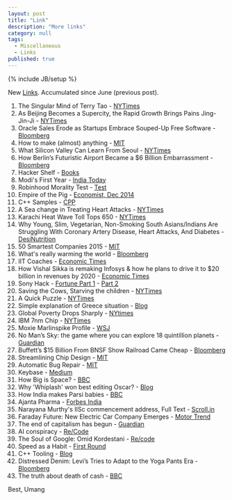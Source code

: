 ```yaml
---
layout: post
title: "Link"
description: "More links"
category: null
tags: 
  - Miscellaneous
  - Links
published: true
---
```


{% include JB/setup %}

New [Links](../../../tags/#Links-ref). Accumulated since June (previous post).

1. The Singular Mind of Terry Tao -  [NYTimes](http://www.nytimes.com/2015/07/26/magazine/the-singular-mind-of-terry-tao.html)
2. As Beijing Becomes a Supercity, the Rapid Growth Brings Pains Jing-Jin-Ji -  [NYTimes](http://www.nytimes.com/2015/07/20/world/asia/in-china-a-supercity-rises-around-beijing.html)
3. Oracle Sales Erode as Startups Embrace Souped-Up Free Software -  [Bloomberg](http://www.bloomberg.com/news/articles/2015-06-11/oracle-sales-eroded-as-startups-embrace-souped-up-free-software)
4. How to make (almost) anything  - [MIT](http://fab.cba.mit.edu/classes/MIT/863.09/)
5. What Silicon Valley Can Learn From Seoul -  [NYTimes](http://www.nytimes.com/2015/06/07/magazine/what-silicon-valley-can-learn-from-seoul.html)
6. How Berlin’s Futuristic Airport Became a $6 Billion Embarrassment -  [Bloomberg](http://www.bloomberg.com/news/features/2015-07-23/how-berlin-s-futuristic-airport-became-a-6-billion-embarrassment)
7. Hacker Shelf -  [Books](http://hackershelf.com/browse/?popular=1)
8. Modi's First Year -  [India Today](http://indiatoday.intoday.in/story/modi-government-one-year-nda-bjp/1/439495.html)
9. Robinhood Morality Test  - [Test](http://www.talisman.org/quizzes/robin-hood-morality.shtml)
10. Empire of the Pig  - [Economist, Dec 2014](http://www.economist.com/news/christmas-specials/21636507-chinas-insatiable-appetite-pork-symbol-countrys-rise-it-also)
11. C++ Samples - [CPP](http://www.cppsamples.com/)
12. A Sea change in Treating Heart Attacks -  [NYTimes](http://www.nytimes.com/2015/06/21/health/saving-heart-attack-victims-stat.html)
13. Karachi Heat Wave Toll Tops 650 -  [NYTimes](http://www.nytimes.com/2015/06/24/world/asia/pakistan-says-more-than-600-have-died-in-heat-wave.html)
14. Why Young, Slim, Vegetarian, Non-Smoking South Asians/Indians Are Struggling With Coronary Artery Disease, Heart Attacks, And Diabetes  - [DesiNutrition](http://desinutritionauthority.com/2015/06/why-young-slim-vegetarian-non-smoking-indians-are-struggling-with-cardiac-blockages-heart-attacks-and-diabetes/)
15. 50 Smartest Companies 2015  - [MIT](http://www.technologyreview.com/lists/companies/2015/)
16. What's really warming the world  - [Bloomberg](http://www.bloomberg.com/graphics/2015-whats-warming-the-world/)
17. IIT Coaches  - [Economic Times](http://articles.economictimes.indiatimes.com/2015-06-25/news/63831639_1_coaching-institutes-faculty-member-kota)
18. How Vishal Sikka is remaking Infosys & how he plans to drive it to $20 billion in revenues by 2020  -  [Economic Times](http://articles.economictimes.indiatimes.com/2015-06-25/news/63831656_1_vishal-sikka-nr-narayana-murthy-infosys-agm)
19. Sony Hack -  [Fortune Part 1](http://fortune.com/sony-hack-part-1/) -  [Part 2](http://fortune.com/sony-hack-part-two/) 
20. Saving the Cows, Starving the children -  [NYTimes](http://www.nytimes.com/2015/06/28/opinion/sunday/saving-the-cows-starving-the-children.html)
21. A Quick Puzzle  - [NYTimes](http://www.nytimes.com/interactive/2015/07/03/upshot/a-quick-puzzle-to-test-your-problem-solving.html?abt=0002&abg=1)
22. Simple explanation of Greece situation  - [Blog](http://www.interfluidity.com/v2/5965.html)
23. Global Poverty Drops Sharply -  [NYtimes](http://www.nytimes.com/2015/07/07/world/asia/global-poverty-drops-sharply-with-china-making-big-strides-un-report-says.html)
24. IBM 7nm Chip  - [NYTimes](http://www.nytimes.com/2015/07/09/technology/ibm-announces-computer-chips-more-powerful-than-any-in-existence.html)
25. Moxie Marlinspike Profile  - [WSJ](http://www.wsj.com/articles/moxie-marlinspike-the-coder-who-encrypted-your-texts-1436486274)
26. No Man’s Sky: the game where you can explore 18 quintillion planets -  [Guardian](http://www.theguardian.com/technology/2015/jul/12/no-mans-sky-18-quintillion-planets-hello-games)
27. Buffett’s $15 Billion From BNSF Show Railroad Came Cheap -  [Bloomberg](http://www.bloomberg.com/news/articles/2014-11-10/buffetts-15-billion-from-bnsf-show-railroad-came-cheap)
28. Streamlining Chip Design - [MIT](http://newsoffice.mit.edu/2011/streamlining-chip-design-1208)
29. Automatic Bug Repair  - [MIT](http://newsoffice.mit.edu/2015/automatic-code-bug-repair-0629)
30. Keybase  - [Medium](https://medium.com/@cdixon/keybase-bringing-public-key-cryptography-to-mainstream-users-16a9379dddda)
31. How Big is Space?  - [BBC](http://www.bbc.com/future/bespoke/20140304-how-big-is-space-interactive/index.html)
32. Why 'Whiplash' won best editing Oscar? -  [Blog](http://web.archive.org/web/20150520140301/http://williamdickersonfilmmaker.com/why-whiplash-won-an-oscar-for-best-editing/)
33. How India makes Parsi babies  - [BBC](http://www.bbc.com/news/magazine-33519145)
34. Ajanta Pharma  - [Forbes India](http://forbesindia.com/article/super-50-companies-2015/ajanta-pharma-the-small-big-dream/40691/1?utm=slidebox)
35. Narayana Murthy's IISc commencement address, Full Text -  [Scroll.in](http://scroll.in/article/741723/full-text-narayana-murthy-questions-the-contribution-of-iits-and-iisc-in-the-last-60-years)
36. Faraday Future: New Electric Car Company Emerges  - [Motor Trend](http://wot.motortrend.com/1507_new_california_based_electric_car_company_emerges_faraday_future.html)
37. The end of capitalism has begun -  [Guardian](http://www.theguardian.com/books/2015/jul/17/postcapitalism-end-of-capitalism-begun)
38. AI conspiracy -  [Re/Code](http://recode.net/2015/07/15/ai-conspiracy-the-scientists-behind-deep-learning/)
39. The Soul of Google: Omid Kordestani -  [Re/code](http://recode.net/2015/07/20/the-soul-of-google-omid-kordestani-chief-business-officer-returns/)
40. Speed as a Habit  - [First Round](http://firstround.com/review/speed-as-a-habit/)
41. C++ Tooling  - [Blog](http://nickdesaulniers.github.io/blog/2015/07/23/additional-c-slash-c-plus-plus-tooling/)
42. Distressed Denim: Levi’s Tries to Adapt to the Yoga Pants Era -  [Bloomberg](http://www.bloomberg.com/graphics/2015-levi-strauss-confronts-the-yoga-pant/?Src=longreads)
43. The truth about death of cash  - [BBC](http://www.bbc.com/future/story/20150724-the-truth-about-the-death-of-cash)



Best, Umang
